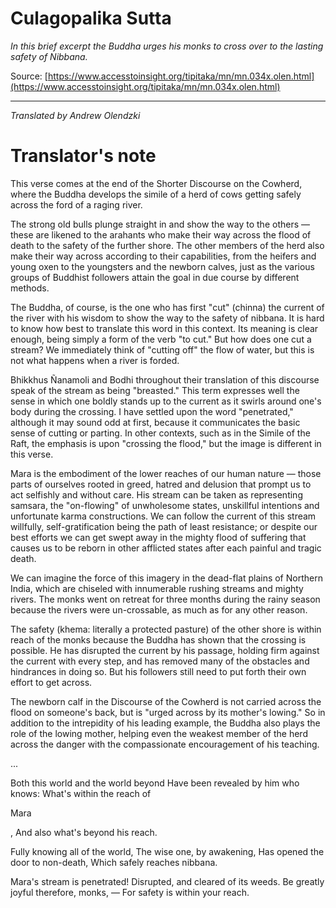 # Culagopalika Sutta

*In this brief excerpt the Buddha urges his monks to cross over to the lasting safety of Nibbana.*

Source: [https://www.accesstoinsight.org/tipitaka/mn/mn.034x.olen.html](https://www.accesstoinsight.org/tipitaka/mn/mn.034x.olen.html)

---

*Translated by Andrew Olendzki*

# Translator's note

This verse comes at the end of the Shorter Discourse on the Cowherd, where the Buddha develops the simile of a herd of cows getting safely across the ford of a raging river.

The strong old bulls plunge straight in and show the way to the others — these are likened to the arahants who make their way across the flood of death to the safety of the further shore. The other members of the herd also make their way across according to their capabilities, from the heifers and young oxen to the youngsters and the newborn calves, just as the various groups of Buddhist followers attain the goal in due course by different methods.

The Buddha, of course, is the one who has first "cut" (chinna) the current of the river with his wisdom to show the way to the safety of nibbana. It is hard to know how best to translate this word in this context. Its meaning is clear enough, being simply a form of the verb "to cut." But how does one cut a stream? We immediately think of "cutting off" the flow of water, but this is not what happens when a river is forded.

Bhikkhus Ñanamoli and Bodhi throughout their translation of this discourse speak of the stream as being "breasted." This term expresses well the sense in which one boldly stands up to the current as it swirls around one's body during the crossing. I have settled upon the word "penetrated," although it may sound odd at first, because it communicates the basic sense of cutting or parting. In other contexts, such as in the Simile of the Raft, the emphasis is upon "crossing the flood," but the image is different in this verse.

Mara is the embodiment of the lower reaches of our human nature — those parts of ourselves rooted in greed, hatred and delusion that prompt us to act selfishly and without care. His stream can be taken as representing samsara, the "on-flowing" of unwholesome states, unskillful intentions and unfortunate karma constructions. We can follow the current of this stream willfully, self-gratification being the path of least resistance; or despite our best efforts we can get swept away in the mighty flood of suffering that causes us to be reborn in other afflicted states after each painful and tragic death.

We can imagine the force of this imagery in the dead-flat plains of Northern India, which are chiseled with innumerable rushing streams and mighty rivers. The monks went on retreat for three months during the rainy season because the rivers were un-crossable, as much as for any other reason.

The safety (khema: literally a protected pasture) of the other shore is within reach of the monks because the Buddha has shown that the crossing is possible. He has disrupted the current by his passage, holding firm against the current with every step, and has removed many of the obstacles and hindrances in doing so. But his followers still need to put forth their own effort to get across.

The newborn calf in the Discourse of the Cowherd is not carried across the flood on someone's back, but is "urged across by its mother's lowing." So in addition to the intrepidity of his leading example, the Buddha also plays the role of the lowing mother, helping even the weakest member of the herd across the danger with the compassionate encouragement of his teaching.

...


Both this world and the world beyond
Have been revealed by him who knows:
What's within the reach of 

Mara

,
And also what's beyond his reach.

Fully knowing all of the world,
The wise one, by awakening,
Has opened the door to non-death,
Which safely reaches nibbana.

Mara's stream is penetrated!
Disrupted, and cleared of its weeds.
Be greatly joyful therefore, monks,
— For safety is within your reach.
